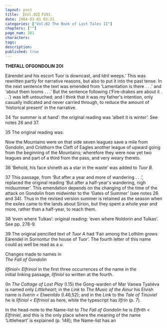 ```yaml
---
layout: post
title: 【Vol.02】P201.
date: 1984-01-01 03:21
categories: ["Vol.02 The Book of Lost Tales II"]
chapters: [""]
page_num: 201
characters: 
tags: 
description: 
published: true
---
```


<p style="text-indent: 0;">
<B>THEFALL OFGONDOLIN 2OI</B>
</p>

Eärendel and his escort Tuor is downcast, and Idril weeps.’ This was rewritten partly for narrative reasons, but also to put it into the past tense. In the next sentence the text was emended from ‘Lamentation is there . . .’ and ‘about them looms . . .’ But the sentence following (‘Fire-drakes are about it . . .’) was left untouched; and I think that it was my father's intention, only casually indicated and never carried through, to reduce the amount of ‘historical present’ in the narrative.

34 ‘for summer is at hand’: the original reading was ‘albeit it is winter’. See notes 26 and 37.

35 The original reading was:

Now the Mountains were on that side seven leagues save a mile from Gondolin, and Cristhorn the Cleft of Eagles another league of upward going from the beginning of the Mountains; wherefore they were now yet two leagues and part of a third from the pass, and very weary thereto.

36 ‘Behold, his face shineth as a star in the waste’ was added to <I>Tuor B</I>.

37 This passage, from ‘But after a year and more of wandering . . .’, replaced the original reading ‘But after a half-year's wandering, nigh midsummer’. This emendation depends on the changing of the time of the attack on Gondolin from midwinter to the ‘Gates of Summer’ (see notes 26 and 34). Thus in the revised version summer is retained as the season when the exiles came to the lands about Sirion, but they spent a whole year and more, rather than a half-year, to reach them.

38 ‘even where Tulkas’: original reading: ‘even where Noldorin and Tulkas’. See pp. 278-9.

39 The original pencilled text of <I>Tuor A</I> had ‘Fair among the Lothlim grows Eärendel in Sornontur the house of Tuor’. The fourth letter of this name could as well be read as a <I>u</I>.

Changes made to names in<BR><I>The Fall of Gondolin</I>

<I>Ilfiniol< Elfriniol</I> in the first three occurrences of the name in the<BR>initial linking passage, <I>Ilfiniol</I> so written at the fourth.

(In <I>The Cottage of Lost Play</I> (I.15) the Gong-warden of Mar Vanwa Tyaliéva is named only <I>Littleheart</I>; in the <I>Link</I> to <I>The Music of the Ainur</I> his Elvish name is <I>Ilverin < Elwenildo</I> (I.46,52); and in the <I>Link</I> to the <I>Tale of Tinúviel</I> he is <I>Ilfiniol < Elfriniol</I> as here, while the typescript has <I>Ilfrin</I> (p. 7).

In the head-note to the Name-list to <I>The Fall of Gondolin</I> he is <I>Elfrith < Elfriniel</I>, and this is the only place where the meaning of the name ‘Littleheart’ is explained (p. 148); the Name-list has an

